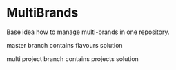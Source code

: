 # MultiBrands

Base idea how to manage multi-brands in one repository. 

master branch contains flavours solution

multi project branch contains projects solution
